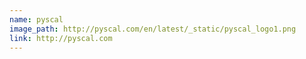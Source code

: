 ```yaml
---
name: pyscal
image_path: http://pyscal.com/en/latest/_static/pyscal_logo1.png
link: http://pyscal.com
---
```

